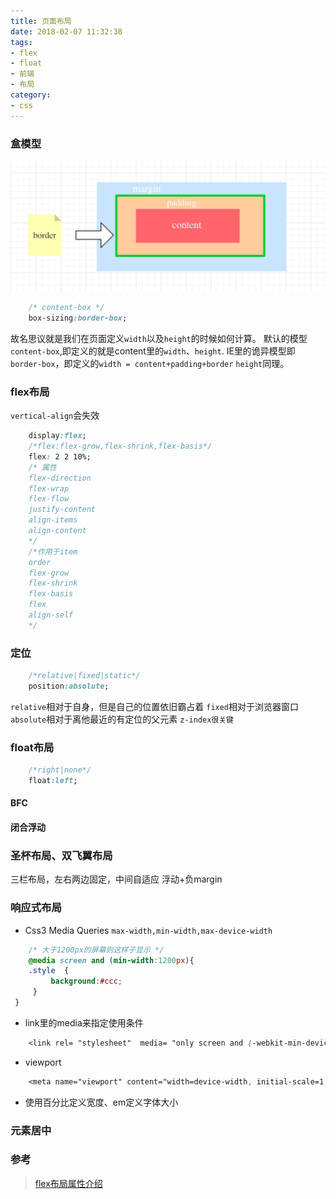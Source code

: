 ```yaml
---
title: 页面布局
date: 2018-02-07 11:32:38
tags:
- flex
- float 
- 前端
- 布局
category: 
- css
---
```


### 盒模型
![box](/images/box_pattern.jpeg)
```css
	/* content-box */
	box-sizing:border-box;
```
故名思议就是我们在页面定义`width`以及`height`的时候如何计算。
默认的模型`content-box`,即定义的就是content里的`width`、`height`.
IE里的诡异模型即`border-box`，即定义的`width = content+padding+border`
`height`同理。

### flex布局
`vertical-align`会失效
``` css
	display:flex;
	/*flex:flex-grow,flex-shrink,flex-basis*/
	flex: 2 2 10%;
	/* 属性
	flex-direction
	flex-wrap
	flex-flow
	justify-content
	align-items
	align-content
	*/
	/*作用于item
	order
	flex-grow
	flex-shrink
	flex-basis
	flex
	align-self
	*/
```

### 定位
```css
	/*relative|fixed|static*/
	position:absolute;
```
`relative`相对于自身，但是自己的位置依旧霸占着
`fixed`相对于浏览器窗口
`absolute`相对于离他最近的有定位的父元素
`z-index很关键`

### float布局
```css
	/*right|none*/
	float:left;
```
#### BFC

#### 闭合浮动


### 圣杯布局、双飞翼布局
三栏布局，左右两边固定，中间自适应
浮动+负margin


### 响应式布局
- Css3 Media Queries
`max-width,min-width,max-device-width`
```css
	/* 大于1200px的屏幕则这样子显示 */
	@media screen and (min-width:1200px){ 
    .style  {
         background:#ccc; 
     }
 }
```
- link里的media来指定使用条件
``` css
	<link rel= "stylesheet"  media= "only screen and (-webkit-min-device-pixel-ratio: 2)"  type= "text/css"  href= "style.css"  />
```
- viewport
``` css
	<meta name="viewport" content="width=device-width, initial-scale=1.0">
```
- 使用百分比定义宽度、em定义字体大小

### 元素居中


### 参考
>[flex布局属性介绍](http://www.ruanyifeng.com/blog/2015/07/flex-grammar.html)
